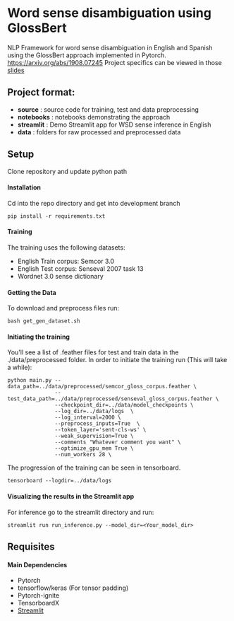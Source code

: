# Word sense disambiguation using GlossBert
NLP Framework for word sense disambiguation in English and Spanish using the GlossBert approach implemented in Pytorch.
https://arxiv.org/abs/1908.07245
Project specifics can be viewed in those [slides](https://bit.ly/2mL0fo9)


## Project format:
- **source** : source code for training, test and data preprocessing
- **notebooks** : notebooks demonstrating the approach
- **streamlit** : Demo Streamlit app for WSD sense inference in English
- **data** : folders for raw processed and preprocessed data
 <!---
- **tests** : Put all source code for testing in an easy to find location
-  **configs** : Enable modification of all preset variables within single directory (consisting of one or many config files for separate tasks)
- **data** : Include example a small amount of data in the Github repository so tests can be run to validate installation
- **build** : Include scripts that automate building of a standalone environment
- **static** : Any images or content to include in the README or web framework if part of the pipeline -->

## Setup
Clone repository and update python path

#### Installation
Cd into the repo directory and get into development branch
```
pip install -r requirements.txt
```
#### Training

The training uses the following datasets:
- English Train corpus: Semcor 3.0 
- English Test corpus: Senseval 2007 task 13
- Wordnet 3.0 sense dictionary

#### Getting the Data
To download and preprocess files run:
```
bash get_gen_dataset.sh
```  

#### Initiating the training

You'll see a list of .feather files for test and train data in the ./data/preprocessed folder. 
In order to initiate the training run (This will take a while):
```
python main.py --data_path=../data/preprocessed/semcor_gloss_corpus.feather \
               --test_data_path=../data/preprocessed/senseval_gloss_corpus.feather \
               --checkpoint_dir=../data/model_checkpoints \
               --log_dir=../data/logs  \
               --log_interval=2000 \
               --preprocess_inputs=True  \
               --token_layer='sent-cls-ws' \
               --weak_supervision=True \
               --comments "Whatever comment you want" \
               --optimize_gpu_mem True \
               --num_workers 28 \
```

The progression of the training can be seen in tensorboard.

```
tensorboard --logdir=../data/logs 
```


#### Visualizing the results in the Streamlit app

For inference go to the streamlit directory and run:

```
streamlit run run_inference.py --model_dir=<Your_model_dir>
```


## Requisites

#### Main Dependencies

- Pytorch
- tensorflow/keras (For tensor padding) 
- Pytorch-ignite
- TensorboardX
- [Streamlit](streamlit.io)


<!--
#### Installation
To install the package above, pleae run:
```shell
pip install -r requiremnts
```


## Build Environment
- Include instructions of how to launch scripts in the build subfolder
- Build scripts can include shell scripts or python setup.py files
- The purpose of these scripts is to build a standalone environment, for running the code in this repository
- The environment can be for local use, or for use in a cloud environment
- If using for a cloud environment, commands could include CLI tools from a cloud provider (i.e. gsutil from Google Cloud Platform)
```
# Example

# Step 1
# Step 2
```

## Configs
- We recommond using either .yaml or .txt for your config files, not .json
- **DO NOT STORE CREDENTIALS IN THE CONFIG DIRECTORY!!**
- If credentials are needed, use environment variables or HashiCorp's [Vault](https://www.vaultproject.io/)


## Test
- Include instructions for how to run all tests after the software is installed
```
# Example

# Step 1
# Step 2
```

## Run Inference
- Include instructions on how to run inference
- i.e. image classification on a single image for a CNN deep learning project
```
# Example

# Step 1
# Step 2
```

## Build Model
- Include instructions of how to build the model
- This can be done either locally or on the cloud
```
# Example

# Step 1
# Step 2
```

## Serve Model
- Include instructions of how to set up a REST or RPC endpoint
- This is for running remote inference via a custom model
```
# Example

# Step 1
# Step 2
```

## Analysis
- Include some form of EDA (exploratory data analysis)
- And/or include benchmarking of the model and results
```
# Example

# Step 1
# Step 2
```

-->


